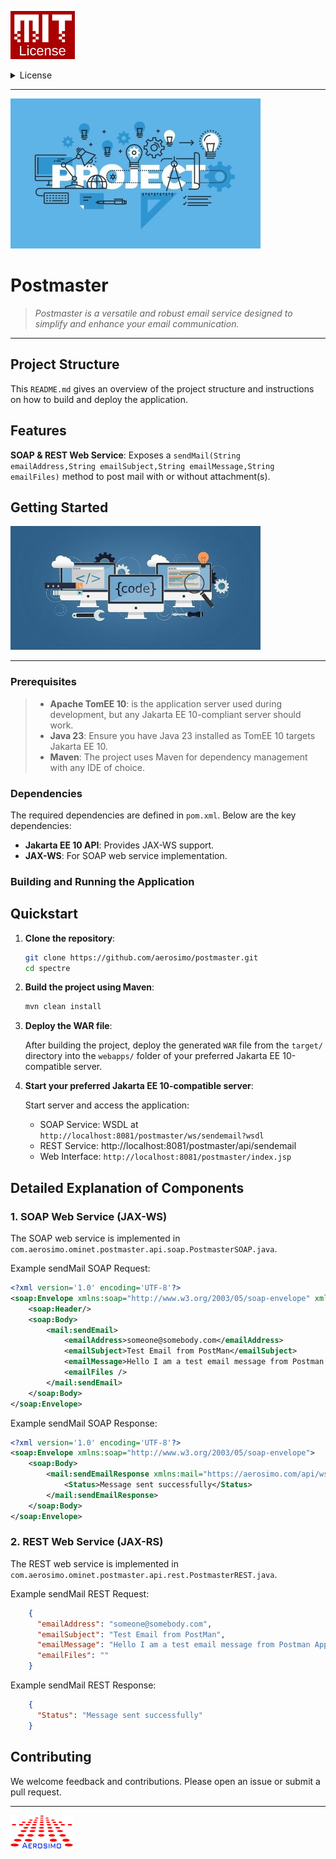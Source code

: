 ![MIT License](/src/main/webapp/assets/img/MIT.png "MIT")

<details>
  <summary>License</summary>

**MIT License © 2025 Aerosimo**

Permission is hereby granted, free of charge, to any person obtaining a copy  
of this software and associated documentation files (the "Software"), to deal  
in the Software without restriction, including without limitation the rights  
to use, copy, modify, merge, publish, distribute, sublicense, and/or sell  
copies of the Software, and to permit persons to whom the Software is  
furnished to do so, subject to the following conditions:

The above copyright notice and this permission notice shall be included in all  
copies or substantial portions of the Software.

THE SOFTWARE IS PROVIDED "AS IS", WITHOUT WARRANTY OF ANY KIND, EXPRESS OR  
IMPLIED, INCLUDING BUT NOT LIMITED TO THE WARRANTIES OF MERCHANTABILITY,  
FITNESS FOR A PARTICULAR PURPOSE AND NONINFRINGEMENT. IN NO EVENT SHALL THE  
AUTHORS OR COPYRIGHT HOLDERS BE LIABLE FOR ANY CLAIM, DAMAGES OR OTHER  
LIABILITY, WHETHER IN AN ACTION OF CONTRACT, TORT OR OTHERWISE, ARISING FROM,  
OUT OF OR IN CONNECTION WITH THE SOFTWARE OR THE USE OR OTHER DEALINGS IN THE  
SOFTWARE.

The characters, names, events, articles, templates, or information provided by  
Aerosimo Ltd are fictional and for reference only. While we strive to keep the  
information up to date and correct, we make no representations or warranties of  
any kind, express or implied, about the completeness, accuracy, reliability,  
suitability, or availability with respect to the information, articles, templates,  
or related graphics contained in this document or any part of the project.  
Any reliance you place on such information is therefore strictly at your own risk.
</details>

---

![Project Cover](/src/main/webapp/assets/img/cover.jpg "Postmaster")
# Postmaster
> *Postmaster is a versatile and robust email service designed to simplify and enhance your email communication.*

---

## Project Structure

This `README.md` gives an overview of the project structure and instructions on how to build and deploy the application.

## Features

**SOAP & REST Web Service**: Exposes a `sendMail(String emailAddress,String emailSubject,String emailMessage,String emailFiles)` method to post mail with or without attachment(s).

## Getting Started

![Project Codes & Tasks](/src/main/webapp/assets/img/code.jpg "Project Codes and Task")

---

### Prerequisites

>- **Apache TomEE 10**: is the application server used during development, but any Jakarta EE 10-compliant server should work.
>- **Java 23**: Ensure you have Java 23 installed as TomEE 10 targets Jakarta EE 10.
>- **Maven**: The project uses Maven for dependency management with any IDE of choice.

### Dependencies

The required dependencies are defined in `pom.xml`. Below are the key dependencies:

- **Jakarta EE 10 API**: Provides JAX-WS support.
- **JAX-WS**: For SOAP web service implementation.

### Building and Running the Application

## Quickstart

1. **Clone the repository**:

    ```bash
    git clone https://github.com/aerosimo/postmaster.git
    cd spectre
    ```

2. **Build the project using Maven**:

    ```bash
    mvn clean install
    ```

3. **Deploy the WAR file**:

   After building the project, deploy the generated `WAR` file from the `target/` directory into the `webapps/` folder of your preferred Jakarta EE 10-compatible server.

4. **Start your preferred Jakarta EE 10-compatible server**:

   Start server and access the application:

    - SOAP Service: WSDL at `http://localhost:8081/postmaster/ws/sendemail?wsdl`
    - REST Service: http://localhost:8081/postmaster/api/sendemail
    - Web Interface: `http://localhost:8081/postmaster/index.jsp`

## Detailed Explanation of Components

### 1. **SOAP Web Service** (JAX-WS)

The SOAP web service is implemented in `com.aerosimo.ominet.postmaster.api.soap.PostmasterSOAP.java`.

Example sendMail SOAP Request:
```xml
<?xml version='1.0' encoding='UTF-8'?>
<soap:Envelope xmlns:soap="http://www.w3.org/2003/05/soap-envelope" xmlns:mail="https://aerosimo.com/api/ws">
    <soap:Header/>
    <soap:Body>
        <mail:sendEmail>
            <emailAddress>someone@somebody.com</emailAddress>
            <emailSubject>Test Email from PostMan</emailSubject>
            <emailMessage>Hello I am a test email message from Postman Application</emailMessage>
            <emailFiles />
        </mail:sendEmail>
    </soap:Body>
</soap:Envelope>
```
Example sendMail SOAP Response:
```xml
<?xml version='1.0' encoding='UTF-8'?>
<soap:Envelope xmlns:soap="http://www.w3.org/2003/05/soap-envelope">
    <soap:Body>
        <mail:sendEmailResponse xmlns:mail="https://aerosimo.com/api/ws">
            <Status>Message sent successfully</Status>
        </mail:sendEmailResponse>
    </soap:Body>
</soap:Envelope>
```

### 2. **REST Web Service** (JAX-RS)

The REST web service is implemented in `com.aerosimo.ominet.postmaster.api.rest.PostmasterREST.java`.

Example sendMail REST Request:
```json
    {
      "emailAddress": "someone@somebody.com",
      "emailSubject": "Test Email from PostMan",
      "emailMessage": "Hello I am a test email message from Postman Application",
      "emailFiles": ""
    }

```
Example sendMail REST Response:
```json
    {
      "Status": "Message sent successfully"
    }
```
## Contributing

We welcome feedback and contributions. Please open an issue or submit a pull request.

---

![Aerosimo Logo.!](/src/main/webapp/assets/img/logo.png "Aerosimo")